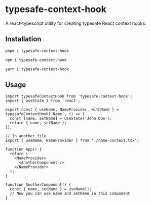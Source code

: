 # typesafe-context-hook

A react-typescript utility for creating typesafe React context hooks.

## Installation
```bash
pnpm i typesafe-context-hook
```

```bash
npm i typesafe-context-hook
```

```bash
yarn i typesafe-context-hook
```

## Usage

```tsx
import typesafeContextHook from 'typesafe-context-hook';
import { useState } from 'react';

export const { useName, NameProvider, withName } = typesafeContextHook('Name', () => {
  const [name, setName] = useState('John Doe');
  return { name, setName };
});
```

```tsx
// In another file
import { useName, NameProvider } from './name-context.tsx';

function App() {
  return (
    <NameProvider>
      <AnotherComponent />
    </NameProvider>
  );
}

function AnotherComponent() {
  const { name, setName } = useName();
  // Now you can use name and setName in this component
}
```


